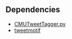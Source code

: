 ## Dependencies

* [CMUTweetTagger.py](https://github.com/ianozsvald/ark-tweet-nlp-python)
* [tweetmotif](https://github.com/brendano/tweetmotif)
